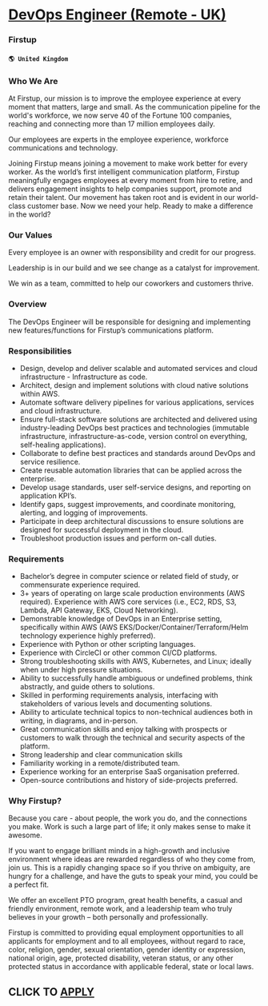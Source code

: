 # [DevOps Engineer (Remote - UK)](https://www.remotewlb.com/apply/devops-engineer-remote-uk-87997)  
### Firstup  
#### `🌎 United Kingdom`  

### Who We Are

At Firstup, our mission is to improve the employee experience at every moment that matters, large and small. As the communication pipeline for the world's workforce, we now serve 40 of the Fortune 100 companies, reaching and connecting more than 17 million employees daily.

Our employees are experts in the employee experience, workforce communications and technology.

Joining Firstup means joining a movement to make work better for every worker. As the world’s first intelligent communication platform, Firstup meaningfully engages employees at every moment from hire to retire, and delivers engagement insights to help companies support, promote and retain their talent. Our movement has taken root and is evident in our world-class customer base. Now we need your help. Ready to make a difference in the world?

### Our Values

Every employee is an owner with responsibility and credit for our progress.

Leadership is in our build and we see change as a catalyst for improvement.

We win as a team, committed to help our coworkers and customers thrive.

### Overview

The DevOps Engineer will be responsible for designing and implementing new features/functions for Firstup’s communications platform.

### Responsibilities

  * Design, develop and deliver scalable and automated services and cloud infrastructure - Infrastructure as code.
  * Architect, design and implement solutions with cloud native solutions within AWS.
  * Automate software delivery pipelines for various applications, services and cloud infrastructure.
  * Ensure full-stack software solutions are architected and delivered using industry-leading DevOps best practices and technologies (immutable infrastructure, infrastructure-as-code, version control on everything, self-healing applications).
  * Collaborate to define best practices and standards around DevOps and service resilience.
  * Create reusable automation libraries that can be applied across the enterprise.
  * Develop usage standards, user self-service designs, and reporting on application KPI’s.
  * Identify gaps, suggest improvements, and coordinate monitoring, alerting, and logging of improvements.
  * Participate in deep architectural discussions to ensure solutions are designed for successful deployment in the cloud.
  * Troubleshoot production issues and perform on-call duties.

### Requirements

  * Bachelor’s degree in computer science or related field of study, or commensurate experience required.
  * 3+ years of operating on large scale production environments (AWS required). Experience with AWS core services (i.e., EC2, RDS, S3, Lambda, API Gateway, EKS, Cloud Networking).
  * Demonstrable knowledge of DevOps in an Enterprise setting, specifically within AWS (AWS EKS/Docker/Container/Terraform/Helm technology experience highly preferred).
  * Experience with Python or other scripting languages.
  * Experience with CircleCI or other common CI/CD platforms. 
  * Strong troubleshooting skills with AWS, Kubernetes, and Linux; ideally when under high pressure situations.
  * Ability to successfully handle ambiguous or undefined problems, think abstractly, and guide others to solutions.
  * Skilled in performing requirements analysis, interfacing with stakeholders of various levels and documenting solutions.
  * Ability to articulate technical topics to non-technical audiences both in writing, in diagrams, and in-person.
  * Great communication skills and enjoy talking with prospects or customers to walk through the technical and security aspects of the platform.
  * Strong leadership and clear communication skills
  * Familiarity working in a remote/distributed team.
  * Experience working for an enterprise SaaS organisation preferred.
  * Open-source contributions and history of side-projects preferred.

### Why Firstup?

Because you care - about people, the work you do, and the connections you make. Work is such a large part of life; it only makes sense to make it awesome.

If you want to engage brilliant minds in a high-growth and inclusive environment where ideas are rewarded regardless of who they come from, join us. This is a rapidly changing space so if you thrive on ambiguity, are hungry for a challenge, and have the guts to speak your mind, you could be a perfect fit.

We offer an excellent PTO program, great health benefits, a casual and friendly environment, remote work, and a leadership team who truly believes in your growth – both personally and professionally.

Firstup is committed to providing equal employment opportunities to all applicants for employment and to all employees, without regard to race, color, religion, gender, sexual orientation, gender identity or expression, national origin, age, protected disability, veteran status, or any other protected status in accordance with applicable federal, state or local laws.

  
## CLICK TO [APPLY](https://www.remotewlb.com/apply/devops-engineer-remote-uk-87997)

